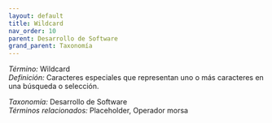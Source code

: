 ```yaml
---
layout: default
title: Wildcard
nav_order: 10
parent: Desarrollo de Software
grand_parent: Taxonomía
---
```


*Término:* Wildcard  
*Definición:* Caracteres especiales que representan uno o más caracteres en una búsqueda o selección.

*Taxonomía:* Desarrollo de Software  
*Términos relacionados:* Placeholder, Operador morsa
